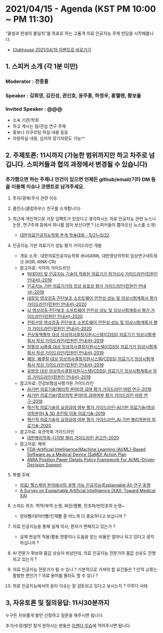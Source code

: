 # 2021/04/15 - Agenda (KST PM 10:00 ~ PM 11:30)

“클생과 현생의 불일치”를 목표로 하는 고품격 의료 인공지능 주제 만담을 시작해봅니다. 

* [Clubhouse 2021/04/15 이벤트로 바로가기](https://www.joinclubhouse.com/event/MKKNgkpN)

## 1. 스피커 소개 (각 1분 미만)
### Moderator : 전종홍
### Speaker : 김휘영, 김진성, 권인호, 윤주흥, 하정우, 홍헬렌, 황보율 
### Invited Speaker : @@@
* 소속 기관/학회
* 하고 계시는 일/관심 연구 주제
* 홍보나 리쿠르팅 하실 내용 등등
* 자랑하실 내용, 심지어 장기자랑도 가능^^

## 2. 주제토론: 11시까지 (가능한 범위까지만 하고 차주로 넘깁니다. 스피커들과 협의 과정에서 변경될 수 있습니다)

### 추가했으면 하는 주제나 안건이 있으면 언제든 github/email/기타 DM 등을 이용해 이슈나 코멘트로 남겨주세요. 

1. 투자/경제/주식 관련 이슈 

2. 클친소(클럽하우스 친구를 소개합니다) 

3. 최근에 개인적으로 가장 임팩트가 있었다고 생각하시는 의료 인공지능 관련  뉴스나 논문, 연구주제 등에서 하나를 꼽아 보신다면 ? (스피커들이 뽑아오신 뉴스를 소개) 

   * [대한의료인공지능학회 춘계 학술대회 - 5/21~5/22](http://www.kosaim.org/html/)

4. 인공지능 기반 의료기기 성능 평가 가이드라인 개발 
   * 개요 소개 : 대한의료인공지능학회 (KoSAIM), 대한영상의학회 임상연구네트워크 (KSR; RINK-CR) 
   * 참고자료: 식약처 가이드라인
      * [빅데이터 및 인공지능 기술이 적용된 의료기기 허가심사 가이드라인(민원인 안내서)-2019](http://www.nifds.go.kr/brd/m_15/view.do?seq=12743)
      * [인공지능 기반 의료기기의 임상 유효성 평가 가이드라인(민원인 안내서)-2019](http://www.nifds.go.kr/brd/m_15/view.do?seq=12744)
      * [대장암 영상검출·진단보조 소프트웨어 안전성·성능 및 임상시험계획서 평가 가이드라인(민원인 안내서)-2020](http://www.nifds.go.kr/brd/m_15/view.do?seq=12931)
      * [뇌 영상검출·진단보조 소프트웨어 안전성·성능 및 임상시험계획서 평가 가이드라인(민원인 안내서)-2020](http://www.nifds.go.kr/brd/m_15/view.do?seq=12929)
      * [전립선암 영상검출·진단보조 소프트웨어 안전성·성능 및 임상시험계획서 평가 가이드라인(민원인 안내서)-2020](http://www.nifds.go.kr/brd/m_15/view.do?seq=12930)
      * [관상동맥협착 대상 임상의사결정지원시스템(CDSS) 의료기기 임상시험계획서 작성 가이드라인(민원인 안내서)-2019](http://www.nifds.go.kr/brd/m_15/view.do?seq=12740)
      * [허혈성 뇌졸중 대상 임상의사결정지원시스템(CDSS) 의료기기 임상시험계획서 작성 가이드라인(민원인 안내서)-2019](http://www.nifds.go.kr/brd/m_15/view.do?seq=12739)
      * [폐암, 폐결절 대상 임상의사결정지원시스템(CDSS) 의료기기 임상시험계획서 작성 가이드라인(민원인 안내서)-2019](http://www.nifds.go.kr/brd/m_15/view.do?seq=12742)
      * [유방암 대상 임상의사결정지원시스템(CDSS) 의료기기 임상시험계획서 작성 가이드라인(민원인 안내서)-2019](http://www.nifds.go.kr/brd/m_15/view.do?seq=12741)
   * 참고자료: 건강보험심사평가원 가이드라인
      * [AI기반 의료기술(병리학 분야)의 급여 평가 가이드라인 마련 연구-2019](http://repository.hira.or.kr/handle/2019.oak/2267)
      * [AI기반 의료기술(영상의학 분야)의 급여여부 평가 가이드라인 마련 연구-2019](http://repository.hira.or.kr/handle/2019.oak/764)
      * [혁신적 의료기술의 요양급여 여부 평가 가이드라인-AI기반 의료기술(영상의학분야) & 3D 프린팅 이용 의료기술-2019](https://www.korea.kr/archive/expDocView.do?docId=38853)
      * [혁신적 의료기술의 요양급여 여부 평가 가이드라인_AI 기반 병리학분야 의료기술-2020](https://www.hira.or.kr/bbsDummy.do?pgmid=HIRAA020041000100&brdScnBltNo=4&brdBltNo=10255&pageIndex=1)
   * 참고자료: 유관학회 가이드라인
      * [대한병리학회-디지털 병리 가이드라인 권고안-2020](https://www.jpatholtm.org/upload/media/jptm-2020-08-27-suppl1.pdf)
   * 참고자료: 해외 
      * [FDA-Artificial Intelligence/Machine Learning (AI/ML)-Based Software as a Medical Device (SaMD) Action Plan](https://www.fda.gov/news-events/press-announcements/fda-releases-artificial-intelligencemachine-learning-action-plan)
      * [AMIA Position Paper Details Policy Framework For AI/ML-Driven Decision Support](https://www.amia.org/news-and-publications/press-release/amia-position-paper-details-policy-framework-aiml-driven-decision)

6. 특별 주제  
   * [의료/ 헬스케어 분야에서의 설명 가능 인공지능(Explainable AI) 연구 동향](https://www.bioin.or.kr/board.do?cmd=view&bid=tech&num=305909)
   * [A Survey on Explainable Artificial Intelligence (XAI): Toward Medical XAI](https://ieeexplore.ieee.org/abstract/document/9233366)

4. 스피드 퀴즈: 찍먹/부먹 논쟁, 짜장/짬뽕, 민초파/반민초파 논쟁~ 
   * 장비빨/데이터빨/인재빨 중 어느게 더 중요하다고 보십니까 ? 
   
5. 의료 인공지능을 통해 실제 의사, 환자가 편해지고 있는가 ? 
   * 실제 현실적 적용/활용 현황이나 도움을 받는 비율은 얼마나 되고 있다고 생각하십니까 ?       
 
6. AI 전문가 확보와 몸값 상승이 비상인데, 의료 인공지능 전문가의 몸값 상승도 진행되고 있는가 ?

7. 의료 인공지능 전문가가 될 수 있나 ? 기본적으로 가져야 할 요건들은 ? 인적 교류는 활발한 편인가 ? 의료 용어를 몰라도 할 수 있나 ?

8. 의료 인공지능에서의 윤리 이슈는 잘 검토되고 있다고 보시는지 ? 이루다 사태

## 3, 자유토론 및 질의응답: 11시30분까지

누구든 자유롭게 발언 신청하고 질문을 해주시면 됩니다. 

추가/수정/발언 참석 원하시는 분들은 [아젠다 이슈](https://github.com/hollobit/AIML-in-Medicine-club/issues/3)에 적어주시면 됩니다. 
